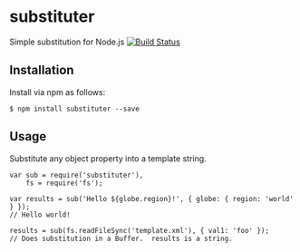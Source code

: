 # substituter
Simple substitution for Node.js  [![Build Status](https://drone.io/github.com/Nordstrom/substituter/status.png)](https://drone.io/github.com/Nordstrom/substituter/latest)

## Installation
Install via npm as follows:
```
$ npm install substituter --save
```

## Usage
Substitute any object property into a template string.
```
var sub = require('substituter'),
    fs = require('fs');

var results = sub('Hello ${globe.region}!', { globe: { region: 'world' } });
// Hello world!

results = sub(fs.readFileSync('template.xml'), { val1: 'foo' });
// Does substitution in a Buffer.  results is a string.
```

